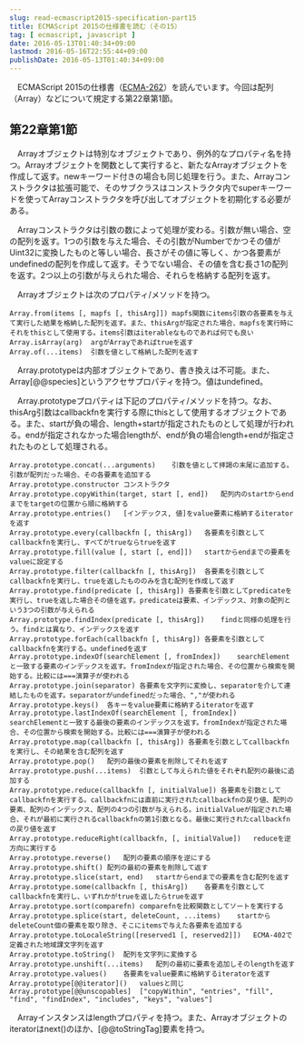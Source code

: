 ```yaml
---
slug: read-ecmascript2015-specification-part15
title: ECMAScript 2015の仕様書を読む（その15）
tag: [ ecmascript, javascript ]
date: 2016-05-13T01:40:34+09:00
lastmod: 2016-05-16T22:55:44+09:00
publishDate: 2016-05-13T01:40:34+09:00
---
```


　ECMAScript 2015の仕様書（[ECMA-262](http://www.ecma-international.org/publications/standards/Ecma-262.html)）を読んでいます。今回は配列（Array）などについて規定する第22章第1節。

## 第22章第1節


　Arrayオブジェクトは特別なオブジェクトであり、例外的なプロパティ名を持つ。Arrayオブジェクトを関数として実行すると、新たなArrayオブジェクトを作成して返す。newキーワード付きの場合も同じ処理を行う。また、Arrayコンストラクタは拡張可能で、そのサブクラスはコンストラクタ内でsuperキーワードを使ってArrayコンストラクタを呼び出してオブジェクトを初期化する必要がある。

　Arrayコンストラクタは引数の数によって処理が変わる。引数が無い場合、空の配列を返す。1つの引数を与えた場合、その引数がNumberでかつその値がUint32に変換したものと等しい場合、長さがその値に等しく、かつ各要素がundefinedの配列を作成して返す。そうでない場合、その値を含む長さ1の配列を返す。2つ以上の引数が与えられた場合、それらを格納する配列を返す。

　Arrayオブジェクトは次のプロパティ/メソッドを持つ。

```
Array.from(items [, mapfs [, thisArg]])	mapfs関数にitems引数の各要素を与えて実行した結果を格納した配列を返す。また、thisArgが指定された場合、mapfsを実行時にそれをthisとして使用する。items引数はiterableなものであれば何でも良い
Array.isArray(arg)	argがArrayであればtrueを返す
Array.of(...items)	引数を値として格納した配列を返す
```

　Array.prototypeは内部オブジェクトであり、書き換えは不可能。また、Array[@@species]というアクセサプロパティを持つ。値はundefined。

　Array.prototypeプロパティは下記のプロパティ/メソッドを持つ。なお、thisArg引数はcallbackfnを実行する際にthisとして使用するオブジェクトである。また、startが負の場合、length+startが指定されたものとして処理が行われる。endが指定されなかった場合lengthが、endが負の場合length+endが指定されたものとして処理される。

```
Array.prototype.concat(...arguments)	引数を値として拝謁の末尾に追加する。引数が配列だった場合、その各要素を追加する
Array.prototype.constructor	コンストラクタ
Array.prototype.copyWithin(target, start [, end])	配列内のstartからendまでをtargetの位置から順に格納する
Array.prototype.entries()	[インデックス, 値]をvalue要素に格納するiteratorを返す
Array.prototype.every(callbackfn [, thisArg])	各要素を引数としてcallbackfnを実行し、すべてがtrueならtrueを返す
Array.prototype.fill(value [, start [, end]])	startからendまでの要素をvalueに設定する
Array.prototype.filter(callbackfn [, thisArg])	各要素を引数としてcallbackfnを実行し、trueを返したもののみを含む配列を作成して返す
Array.prototype.find(predicate [, thisArg])	各要素を引数としてpredicateを実行し、trueを返した場合その値を返す。predicateは要素、インデックス、対象の配列という3つの引数が与えられる
Array.prototype.findIndex(predicate [, thisArg])	findと同様の処理を行う。findとは異なり、インデックスを返す
Array.prototype.forEach(callbackfn [, thisArg])	各要素を引数としてcallbackfnを実行する。undefinedを返す
Array.prototype.indexOf(searchElement [, fromIndex])	searchElementと一致する要素のインデックスを返す。fromIndexが指定された場合、その位置から検索を開始する。比較には===演算子が使われる
Array.prototype.join(separator)	各要素を文字列に変換し、separatorを介して連結したものを返す。separatorがundefinedだった場合、","が使われる
Array.prototype.keys()	各キーをvalue要素に格納するiteratorを返す
Array.prototype.lastIndexOf(searchElement [, fromIndex])	searchElementと一致する最後の要素のインデックスを返す。fromIndexが指定された場合、その位置から検索を開始する。比較には===演算子が使われる
Array.prototype.map(callbackfn [, thisArg])	各要素を引数としてcallbackfnを実行し、その結果を含む配列を返す
Array.prototype.pop()	配列の最後の要素を削除してそれを返す
Array.prototype.push(...items)	引数として与えられた値をそれぞれ配列の最後に追加する
Array.prototype.reduce(callbackfn [, initialValue])	各要素を引数としてcallbackfnを実行する。callbackfnには直前に実行されたcallbackfnの戻り値、配列の要素、配列のインデックス、配列の4つの引数が与えられる。initialValueが指定された場合、それが最初に実行されるcallbackfnの第1引数となる。最後に実行されたcallbackfnの戻り値を返す
Array.prototype.reduceRight(callbackfn, [, initialValue])	reduceを逆方向に実行する
Array.prototype.reverse()	配列の要素の順序を逆にする
Array.prototype.shift()	配列の最初の要素を削除して返す
Array.prototype.slice(start, end)	startからendまでの要素を含む配列を返す
Array.prototype.some(callbackfn [, thisArg])	各要素を引数としてcallbackfnを実行し、いずれかがtrueを返したらtrueを返す
Array.prototype.sort(comparefn)	comparefnを比較関数としてソートを実行する
Array.prototype.splice(start, deleteCount, ...items)	startからdeleteCount個の要素を取り除き、そこにitemsで与えた各要素を追加する
Array.prototype.toLocaleString([reserved1 [, reserved2]])	ECMA-402で定義された地域課文字列を返す
Array.prototype.toString()	配列を文字列に変換する
Array.prototype.unshift(...items)	配列の最初に要素を追加しそのlengthを返す
Array.prototype.values()	各要素をvalue要素に格納するiteratorを返す
Array.prototype[@@iterator]()	valuesと同じ
Array.prototype[@@unscopables]	["copyWithin", "entries", "fill", "find", "findIndex", "includes", "keys", "values"]
```

　Arrayインスタンスはlengthプロパティを持つ。また、Arrayオブジェクトのiteratorはnext()のほか、[@@toStringTag]要素を持つ。

